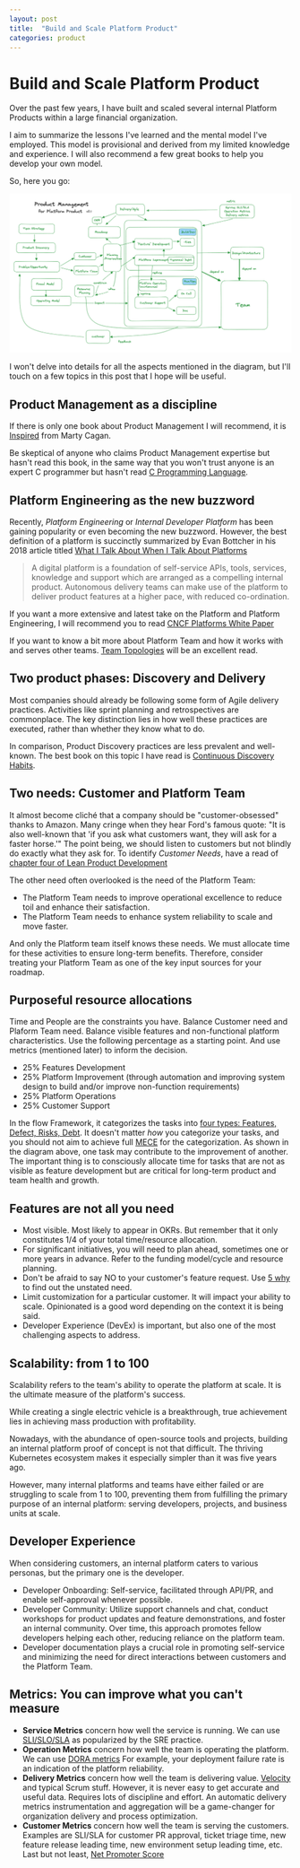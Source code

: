 ```yaml
---
layout: post
title:  "Build and Scale Platform Product"
categories: product
---
```


# Build and Scale Platform Product

Over the past few years, I have built and scaled several internal Platform Products within a large financial organization.

I aim to summarize the lessons I've learned and the mental model I've employed. This model is provisional and derived from my limited knowledge and experience. I will also recommend a few great books to help you develop your own model.

So, here you go:

![product management](/assets/platform-product.png)

I won't delve into details for all the aspects mentioned in the diagram, but I'll touch on a few topics in this post that I hope will be useful.

## Product Management as a discipline

If there is only one book about Product Management I will recommend, it is [Inspired](https://www.amazon.com.au/INSPIRED-Create-Tech-Products-Customers-ebook/dp/B077NRB36N) from Marty Cagan.

Be skeptical of anyone who claims Product Management expertise but hasn't read this book, in the same way that you won't
trust anyone is an expert C programmer but hasn't read [C Programming Language](https://www.amazon.com.au/Programming-Language-Brian-W-Kernighan/dp/0131103628).

## Platform Engineering as the new buzzword

Recently, *Platform Engineering* or *Internal Developer Platform* has been gaining popularity or even becoming the new buzzword. However, the best definition of a platform is succinctly summarized by Evan Bottcher in his 2018 article titled [What I Talk About When I Talk About Platforms](https://martinfowler.com/articles/talk-about-platforms.html)

> A digital platform is a foundation of self-service APIs, tools, services, knowledge and support which are arranged as a compelling internal product. Autonomous delivery teams can make use of the platform to deliver product features at a higher pace, with reduced co-ordination.

If you want a more extensive and latest take on the Platform and Platform Engineering, I will recommend you to read [CNCF Platforms White Paper](https://tag-app-delivery.cncf.io/whitepapers/platforms)

If you want to know a bit more about Platform Team and how it works with and serves other teams. [Team Topologies] will be an excellent read.

## Two product phases: Discovery and Delivery

Most companies should already be following some form of Agile delivery practices. Activities like sprint planning and
retrospectives are commonplace. The key distinction lies in how well these practices are executed, rather than whether they know what to do.

In comparison, Product Discovery practices are less prevalent and well-known. The best book on this topic I have read is [Continuous Discovery Habits](https://www.amazon.com/Continuous-Discovery-Habits-Discover-Products/dp/1736633309).

## Two needs: Customer and Platform Team

It almost become cliché that a company should be "customer-obsessed" thanks to Amazon. Many cringe when they hear Ford's famous quote: "It is also well-known that 'if you ask what customers want, they will ask for a faster horse.'" The point being, we should listen to customers but not blindly do exactly what they ask for. To identify *Customer Needs*, have a read of [chapter four of Lean Product Development](https://leanproductplaybook.com/)

The other need often overlooked is the need of the Platform Team:

- The Platform Team needs to improve operational excellence to reduce toil and enhance their satisfaction.
- The Platform Team needs to enhance system reliability to scale and move faster.

And only the Platform team itself knows these needs. We must allocate time for these activities to ensure long-term benefits. Therefore, consider treating your Platform Team as one of the key input sources for your roadmap.

## Purposeful resource allocations

Time and People are the constraints you have. Balance Customer need and Plaform Team need. Balance visible features and non-functional platform characteristics.
Use the following percentage as a starting point. And use metrics (mentioned later) to inform the decision.

- 25% Features Development
- 25% Platform Improvement (through automation and improving system design to build and/or improve non-function requirements)
- 25% Platform Operations
- 25% Customer Support

In the flow Framework, it categorizes the tasks into [four types: Features, Defect, Risks, Debt](https://blog.planview.com/the-four-flow-items-as-explained-by-my-car/).
It doesn't matter *how* you categorize your tasks, and you should not aim to achieve full [MECE](https://en.wikipedia.org/wiki/MECE_principle) for the categorization. As shown
in the diagram above, one task may contribute to the improvement of another. The important thing is to consciously allocate time for tasks that are not as visible as feature development but are critical for long-term product and team health and growth.

## Features are not all you need

- Most visible. Most likely to appear in OKRs. But remember that it only constitutes 1/4 of your total time/resource allocation.
- For significant initiatives, you will need to plan ahead, sometimes one or more years in advance. Refer to the funding model/cycle and resource planning.
- Don't be afraid to say NO to your customer's feature request. Use [5 why](https://www.lean.org/lexicon-terms/5-whys/) to find out the unstated need.
- Limit customization for a particular customer. It will impact your ability to scale. Opinionated is a good word depending on the context it is being said.
- Developer Experience (DevEx) is important, but also one of the most challenging aspects to address.

## Scalability: from 1 to 100

Scalability refers to the team's ability to operate the platform at scale. It is the ultimate measure of the platform's success.

While creating a single electric vehicle is a breakthrough, true achievement lies in achieving mass production with profitability.

Nowadays, with the abundance of open-source tools and projects, building an internal platform proof of concept is not that difficult. The thriving Kubernetes ecosystem makes it especially simpler than it was five years ago.

However, many internal platforms and teams have either failed or are struggling to scale from 1 to 100, preventing them from fulfilling the primary purpose of an internal platform: serving developers, projects, and business units at scale.

## Developer Experience

When considering customers, an internal platform caters to various personas, but the primary one is the developer.

- Developer Onboarding: Self-service, facilitated through API/PR, and enable self-approval whenever possible.
- Developer Community: Utilize support channels and chat, conduct workshops for product updates and feature demonstrations, and foster an internal community. Over time, this approach promotes fellow developers helping each other, reducing reliance on the platform team.
- Developer documentation plays a crucial role in promoting self-service and minimizing the need for direct interactions between customers and the Platform Team.

## Metrics: You can improve what you can't measure

- **Service Metrics** concern how well the service is running. We can use [SLI/SLO/SLA](https://cloud.google.com/blog/products/devops-sre/sre-fundamentals-slis-slas-and-slos) as popularized by the SRE practice.
- **Operation Metrics** concern how well the team is operating the platform. We can use [DORA metrics](https://cloud.google.com/blog/products/devops-sre/using-the-four-keys-to-measure-your-devops-performance) For example, your deployment failure rate is an indication of the platform reliability.  
- **Delivery Metrics** concern how well the team is delivering value. [Velocity](https://www.scruminc.com/velocity/) and typical Scrum stuff. However, it is never easy to get accurate and useful data. Requires lots of discipline and effort. An automatic delivery metrics instrumentation and aggregation will be a game-changer for organization delivery and process optimization.
- **Customer Metrics** concern how well the team is serving the customers. Examples are SLI/SLA for customer PR approval, ticket triage time, new feature release leading time, new environment setup leading time, etc. Last but not least, [Net Promoter Score](https://en.wikipedia.org/wiki/Net_promoter_score)

[team topologies]: https://www.amazon.com.au/Team-Topologies-Organizing-Business-Technology/dp/1942788819
